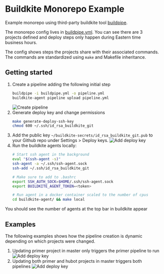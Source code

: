 # Buildkite Monorepo Example

Example monorepo using third-party buildkite tool [buildpipe](https://github.com/ksindi/buildpipe/).

The monorepo config lives in [buildpipe.yml](./buildpipe.yml).
You can see there are 3 projects defined and deploy steps only happen during Eastern time business hours.

The config shows steps the projects share with their associated commands. The commands are standardized using `make` and Makefile inheritance.

## Getting started

1. Create a pipeline adding the following initial step
    ```bash
    buildpipe -i buildpipe.yml -o pipeline.yml
    buildkite-agent pipeline upload pipeline.yml
    ```
    ![Create pipeline](images/0-create-pipeline.png)
1. Generate deploy key and change permissions
    ```bash
    make generate-deploy-ssh-key
    chmod 600 ~/.ssh/id_rsa_buildkite_git
    ```
1. Add the public key `~/buildkite-secrets/id_rsa_buildkite_git.pub` to your Github repo under Settings > Deploy keys.
    ![Add deploy key](images/1-add-deploy-key.png)
1. Run the buildkite agents locally:
    ```bash
    # Start ssh agent in the background
    eval "$(ssh-agent -s)"
    ssh-agent -a ~/.ssh/ssh-agent.sock
    ssh-add ~/.ssh/id_rsa_buildkite_git

    # Make sure to add to .bashrc
    export SSH_AUTH_SOCK=$HOME/.ssh/ssh-agent.sock
    export BUILDKITE_AGENT_TOKEN=<token>

    # Run agent in a docker container scaled to the number of cpus
    cd buildkite-agent/ && make local
    ```
You should see the number of agents at the top bar in buildkite appear

## Examples
The following examples shows how the pipeline creation is dynamic depending on which projects
were changed.

1. Updating primer project in master only triggers the primer pipeline to run
    ![Add deploy key](images/2-update-primer.png)
1. Updating both primer and hubot projects in master triggers both pipelines
    ![Add deploy key](images/3-update-primer-and-hubot.png)

